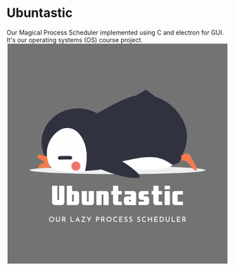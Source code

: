 # Ubuntastic

Our Magical Process Scheduler implemented using C and electron for GUI. It's our operating systems (OS) course project.
  <img src="./Ubuntastic.png" alt="Ubuntastic"
    style="display:block; margin: 0 auto;">

